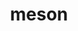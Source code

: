 ---
title: "meson"
layout: cache
categories: [package, v0.18.1]
meta: {"versions": ["0.62.1"], "compilers": ["gcc@=7.3.1", "gcc@=7.5.0"], "oss": ["amzn2", "ubuntu18.04"], "platforms": ["linux"], "targets": ["aarch64", "graviton2", "x86_64", "x86_64_v3", "x86_64_v4"], "stacks": ["aws-ahug", "aws-ahug-aarch64", "aws-isc", "aws-isc-aarch64", "data-vis-sdk", "e4s", "radiuss", "root", "tutorial"], "num_specs": 7, "num_specs_by_stack": {"data-vis-sdk": 1, "root": 7, "aws-ahug-aarch64": 2, "aws-isc-aarch64": 2, "aws-ahug": 2, "aws-isc": 2, "tutorial": 1, "radiuss": 1, "e4s": 1}}
spec_details: [{"hash": "4ctgt46qlhpnfmkcbxuoyug2zmidrbyu", "compiler": "gcc@=7.5.0", "versions": ["0.62.1"], "os": "ubuntu18.04", "platform": "linux", "target": "x86_64", "variants": ["patches=aa6c50d"], "stacks": ["data-vis-sdk", "root"], "size": "-", "tarball": "https://binaries.spack.io/releases/v0.18.1/build_cache/linux-ubuntu18.04-x86_64/gcc-7.5.0/meson-0.62.1/linux-ubuntu18.04-x86_64-gcc-7.5.0-meson-0.62.1-4ctgt46qlhpnfmkcbxuoyug2zmidrbyu.spack"}, {"hash": "rxvo7wku7ediib6yig6mpmxr37b2dwjj", "compiler": "gcc@=7.3.1", "versions": ["0.62.1"], "os": "amzn2", "platform": "linux", "target": "graviton2", "variants": ["patches=aa6c50d"], "stacks": ["root", "aws-ahug-aarch64", "aws-isc-aarch64"], "size": "-", "tarball": "https://binaries.spack.io/releases/v0.18.1/build_cache/linux-amzn2-graviton2/gcc-7.3.1/meson-0.62.1/linux-amzn2-graviton2-gcc-7.3.1-meson-0.62.1-rxvo7wku7ediib6yig6mpmxr37b2dwjj.spack"}, {"hash": "hvzghrbl476dhlteevq2zz4e25xdrwgf", "compiler": "gcc@=7.3.1", "versions": ["0.62.1"], "os": "amzn2", "platform": "linux", "target": "x86_64_v4", "variants": ["patches=aa6c50d"], "stacks": ["root", "aws-ahug", "aws-isc"], "size": "-", "tarball": "https://binaries.spack.io/releases/v0.18.1/build_cache/linux-amzn2-x86_64_v4/gcc-7.3.1/meson-0.62.1/linux-amzn2-x86_64_v4-gcc-7.3.1-meson-0.62.1-hvzghrbl476dhlteevq2zz4e25xdrwgf.spack"}, {"hash": "7tn7o7ajjilxoh4cccmczqqwghpmxbyd", "compiler": "gcc@=7.5.0", "versions": ["0.62.1"], "os": "ubuntu18.04", "platform": "linux", "target": "x86_64", "variants": ["patches=aa6c50d"], "stacks": ["root", "tutorial", "radiuss"], "size": "-", "tarball": "https://binaries.spack.io/releases/v0.18.1/build_cache/linux-ubuntu18.04-x86_64/gcc-7.5.0/meson-0.62.1/linux-ubuntu18.04-x86_64-gcc-7.5.0-meson-0.62.1-7tn7o7ajjilxoh4cccmczqqwghpmxbyd.spack"}, {"hash": "ztryt4sffdhc3bp66kiyfzk3utaelud2", "compiler": "gcc@=7.3.1", "versions": ["0.62.1"], "os": "amzn2", "platform": "linux", "target": "aarch64", "variants": ["patches=aa6c50d"], "stacks": ["root", "aws-ahug-aarch64", "aws-isc-aarch64"], "size": "-", "tarball": "https://binaries.spack.io/releases/v0.18.1/build_cache/linux-amzn2-aarch64/gcc-7.3.1/meson-0.62.1/linux-amzn2-aarch64-gcc-7.3.1-meson-0.62.1-ztryt4sffdhc3bp66kiyfzk3utaelud2.spack"}, {"hash": "bdamqz72euorpqliozuvdeikvib75a2p", "compiler": "gcc@=7.3.1", "versions": ["0.62.1"], "os": "amzn2", "platform": "linux", "target": "x86_64_v3", "variants": ["patches=aa6c50d"], "stacks": ["root", "aws-ahug", "aws-isc"], "size": "-", "tarball": "https://binaries.spack.io/releases/v0.18.1/build_cache/linux-amzn2-x86_64_v3/gcc-7.3.1/meson-0.62.1/linux-amzn2-x86_64_v3-gcc-7.3.1-meson-0.62.1-bdamqz72euorpqliozuvdeikvib75a2p.spack"}, {"hash": "644g2e3wh2qcrcg7hrl5c5weyf2prjxc", "compiler": "gcc@=7.5.0", "versions": ["0.62.1"], "os": "ubuntu18.04", "platform": "linux", "target": "x86_64", "variants": ["patches=aa6c50d"], "stacks": ["e4s", "root"], "size": "-", "tarball": "https://binaries.spack.io/releases/v0.18.1/build_cache/linux-ubuntu18.04-x86_64/gcc-7.5.0/meson-0.62.1/linux-ubuntu18.04-x86_64-gcc-7.5.0-meson-0.62.1-644g2e3wh2qcrcg7hrl5c5weyf2prjxc.spack"}]
---
